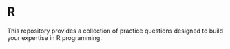 # R
This repository provides a collection of practice questions designed to build your expertise in R programming. 
